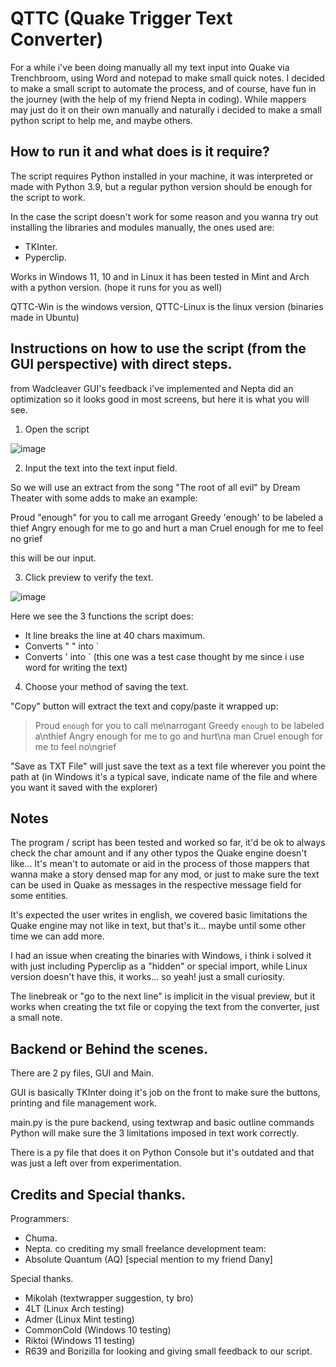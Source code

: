 # QTTC (Quake Trigger Text Converter)

For a while i've been doing manually all my text input into Quake via Trenchbroom, using Word and notepad to make small quick notes.
I decided to make a small script to automate the process, and of course, have fun in the journey (with the help of my friend Nepta in coding).
While mappers may just do it on their own manually and naturally i decided to make a small python script to help me, and maybe others.

## How to run it and what does is it require?

The script requires Python installed in your machine, it was interpreted or made with Python 3.9, but a regular python version should be enough for the script to work.

In the case the script doesn't work for some reason and you wanna try out installing the libraries and modules manually, the ones used are:
- TKInter.
- Pyperclip.

Works in Windows 11, 10 and in Linux it has been tested in Mint and Arch with a python version. (hope it runs for you as well)

QTTC-Win is the windows version, QTTC-Linux is the linux version (binaries made in Ubuntu)

## Instructions on how to use the script (from the GUI perspective) with direct steps.

from Wadcleaver GUI's feedback i've implemented and Nepta did an optimization so it looks good in most screens, but here it is what you will see.

1. Open the script

![image](https://github.com/ChumaSuey/QTTC/assets/3680154/621a7b42-3e84-431b-b358-13f4a3446a7e)

2. Input the text into the text input field.

So we will use an extract from the song "The root of all evil" by Dream Theater with some adds to make an example:

Proud "enough" for you to call me arrogant
Greedy 'enough' to be labeled a thief
Angry enough for me to go and hurt a man
Cruel enough for me to feel no grief

this will be our input.

3. Click preview to verify the text.

![image](https://github.com/ChumaSuey/QTTC/assets/3680154/7602a40a-e9fd-4f3d-9536-fd9a9262a983)

Here we see the 3 functions the script does:
- It line breaks the line at 40 chars maximum.
- Converts " " into `
- Converts ' into `  (this one was a test case thought by me since i use word for writing the text)

4. Choose your method of saving the text.

"Copy" button will extract the text and copy/paste it wrapped up:
> Proud `enough` for you to call me\narrogant Greedy `enough` to be labeled a\nthief Angry enough for me to go and hurt\na man Cruel enough for me to feel no\ngrief

"Save as TXT File" will just save the text as a text file wherever you point the path at (in Windows it's a typical save, indicate name of the file and where you want it saved with the explorer)

## Notes

The program / script has been tested and worked so far, it'd be ok to always check the char amount and if any other typos the Quake engine doesn't like... It's mean't to automate or aid in the process of those mappers that wanna make a story densed map for any mod, or just to make sure the text can be used in Quake as messages in the respective message field for some entities.

It's expected the user writes in english, we covered basic limitations the Quake engine may not like in text, but that's it... maybe until some other time we can add more.

I had an issue when creating the binaries with Windows, i think i solved it with just including Pyperclip as a "hidden" or special import, while Linux version doesn't have this, it works... so yeah! just a small curiosity.

The linebreak or "go to the next line" is implicit in the visual preview, but it works when creating the txt file or copying the text from the converter, just a small note.

## Backend or Behind the scenes.

There are 2 py files, GUI and Main.

GUI is basically TKInter doing it's job on the front to make sure the buttons, printing and file management work.

main.py is the pure backend, using textwrap and basic outline commands Python will make sure the 3 limitations imposed in text work correctly.

There is a py file that does it on Python Console but it's outdated and that was just a left over from experimentation.

## Credits and Special thanks.

Programmers:
- Chuma.
- Nepta.
co crediting my small freelance development team:
- Absolute Quantum (AQ) [special mention to my friend Dany]

Special thanks.
- Mikolah (textwrapper suggestion, ty bro)
- 4LT (Linux Arch testing)
- Admer (Linux Mint testing)
- CommonCold (Windows 10 testing)
- Riktoi (Windows 11 testing)
- R639 and Borizilla for looking and giving small feedback to our script.



